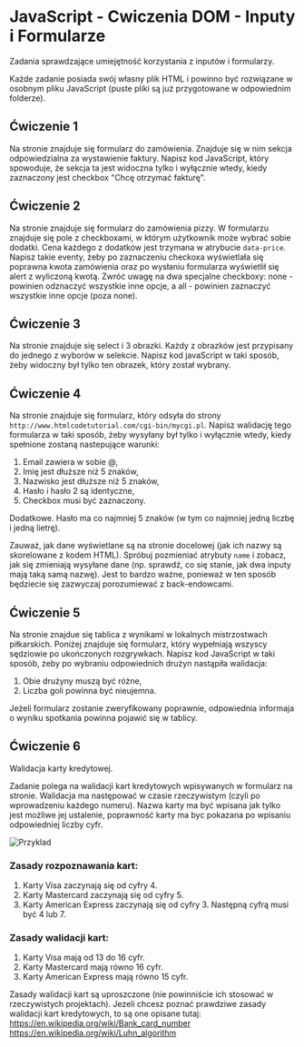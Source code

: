 # JavaScript - Cwiczenia DOM - Inputy i Formularze

Zadania sprawdzające umiejętność korzystania z inputów i formularzy.

Każde zadanie posiada swój własny plik HTML i powinno być rozwiązane w osobnym pliku JavaScript (puste pliki są już przygotowane w odpowiednim folderze).

## Ćwiczenie 1

Na stronie znajduje się formularz do zamówienia. Znajduje się w nim sekcja odpowiedzialna za wystawienie faktury. 
Napisz kod JavaScript, który spowoduje, że sekcja ta jest widoczna tylko i wyłącznie wtedy, kiedy zaznaczony jest checkbox "Chcę otrzymać fakturę".

## Ćwiczenie 2
Na stronie znajduje się formularz do zamówienia pizzy. W formularzu znajduje się pole z checkboxami, w którym użytkownik może wybrać sobie dodatki. 
Cena każdego z dodatków jest trzymana w atrybucie ```data-price```. 
Napisz takie eventy, żeby po zaznaczeniu checkoxa wyświetlała się poprawna kwota zamówienia oraz po wysłaniu formularza wyświetlił się alert z wyliczoną kwotą.
Zwróć uwagę na dwa specjalne checkboxy: none - powinien odznaczyć wszystkie inne opcje, a all - powinien zaznaczyć wszystkie inne opcje (poza none).

## Ćwiczenie 3
Na stronie znajduje się select i 3 obrazki. 
Każdy z obrazków jest przypisany do jednego z wyborów w selekcie. Napisz kod javaScript w taki sposób, żeby widoczny był tylko ten obrazek, który został wybrany.

## Ćwiczenie 4
Na stronie znajduje się formularz, który odsyła do strony ```http://www.htmlcodetutorial.com/cgi-bin/mycgi.pl```.
Napisz walidację tego formularza w taki sposób, żeby wysyłany był tylko i wyłącznie wtedy, kiedy spełnione zostaną nastepujące warunki:
1. Email zawiera w sobie @,
2. Imię jest dłuższe niż 5 znaków,
3. Nazwisko jest dłuższe niż 5 znaków,
4. Hasło i hasło 2 są identyczne,
5. Checkbox musi być zaznaczony.

Dodatkowe. Hasło ma co najmniej 5 znaków (w tym co najmniej jedną liczbę i jedną lietrę).

Zauważ, jak dane wyświetlane są na stronie docelowej (jak ich nazwy są skorelowane z kodem HTML). Spróbuj pozmieniać atrybuty ```name``` i zobacz, jak się zmieniają wysyłane dane (np. sprawdź, co się stanie, jak dwa inputy mają taką samą nazwę).
Jest to bardzo ważne, ponieważ w ten sposób będziecie się zazwyczaj porozumiewać z back-endowcami.

## Ćwiczenie 5
Na stronie znajdue się tablica z wynikami w lokalnych mistrzostwach piłkarskich. Poniżej znajduje się formularz, który wypełniają wszyscy sędziowie po ukończonych rozgrywkach.
Napisz kod JavaScript w taki sposób, żeby po wybraniu odpowiednich drużyn nastąpiła walidacja:
1. Obie drużyny muszą być różne,
2. Liczba goli powinna być nieujemna.

Jeżeli formularz zostanie zweryfikowany poprawnie, odpowiednia informaja o wyniku spotkania powinna pojawić się w tablicy.

## Ćwiczenie 6
Walidacja karty kredytowej.

Zadanie polega na walidacji kart kredytowych wpisywanych w formularz na stronie. Walidacja ma następować w czasie rzeczywistym (czyli po wprowadzeniu każdego numeru).
Nazwa karty ma być wpisana jak tylko jest możliwe jej ustalenie, poprawność karty ma byc pokazana po wpisaniu odpowiedniej liczby cyfr. 

![Przyklad](https://raw.github.com/)

### Zasady rozpoznawania kart:
1. Karty Visa zaczynają się od cyfry 4.
1. Karty Mastercard zaczynają się od cyfry 5.
1. Karty American Express zaczynają się od cyfry 3. Następną cyfrą musi być 4 lub 7.

### Zasady walidacji kart:
1. Karty Visa mają od 13 do 16 cyfr.
1. Karty Mastercard mają równo 16 cyfr.
1. Karty American Express mają równo 15 cyfr.

Zasady walidacji kart są uproszczone (nie powinniście ich stosować w rzeczywistych projektach).
Jezeli chcesz poznać prawdziwe zasady walidacji kart kredytowych, to są one opisane tutaj: 
https://en.wikipedia.org/wiki/Bank_card_number
https://en.wikipedia.org/wiki/Luhn_algorithm
